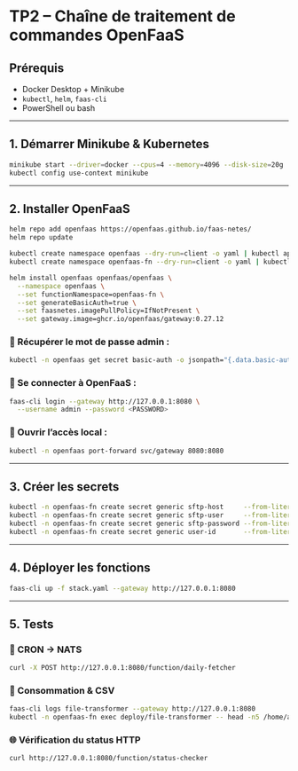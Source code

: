 # TP2 – Chaîne de traitement de commandes OpenFaaS

## Prérequis

- Docker Desktop + Minikube  
- `kubectl`, `helm`, `faas-cli`  
- PowerShell ou bash

---

## 1. Démarrer Minikube & Kubernetes

```bash
minikube start --driver=docker --cpus=4 --memory=4096 --disk-size=20g
kubectl config use-context minikube
```

---

## 2. Installer OpenFaaS

```bash
helm repo add openfaas https://openfaas.github.io/faas-netes/
helm repo update

kubectl create namespace openfaas --dry-run=client -o yaml | kubectl apply -f -
kubectl create namespace openfaas-fn --dry-run=client -o yaml | kubectl apply -f -

helm install openfaas openfaas/openfaas \
  --namespace openfaas \
  --set functionNamespace=openfaas-fn \
  --set generateBasicAuth=true \
  --set faasnetes.imagePullPolicy=IfNotPresent \
  --set gateway.image=ghcr.io/openfaas/gateway:0.27.12
```

### 🔐 Récupérer le mot de passe admin :

```bash
kubectl -n openfaas get secret basic-auth -o jsonpath="{.data.basic-auth-password}" | base64 -d
```

### 🔑 Se connecter à OpenFaaS :

```bash
faas-cli login --gateway http://127.0.0.1:8080 \
  --username admin --password <PASSWORD>
```

### 🚪 Ouvrir l’accès local :

```bash
kubectl -n openfaas port-forward svc/gateway 8080:8080
```

---

## 3. Créer les secrets

```bash
kubectl -n openfaas-fn create secret generic sftp-host     --from-literal=host="ftp.heab7543.odns.fr"
kubectl -n openfaas-fn create secret generic sftp-user     --from-literal=user="formation_openfaas@heab7543.odns.fr"
kubectl -n openfaas-fn create secret generic sftp-password --from-literal=pass="}{?Z]~Pxq!R9"
kubectl -n openfaas-fn create secret generic user-id       --from-literal=USER_ID="USX"
```

---

## 4. Déployer les fonctions

```bash
faas-cli up -f stack.yaml --gateway http://127.0.0.1:8080
```

---

## 5. Tests

### 🔁 CRON → NATS

```bash
curl -X POST http://127.0.0.1:8080/function/daily-fetcher
```

### 📄 Consommation & CSV

```bash
faas-cli logs file-transformer --gateway http://127.0.0.1:8080
kubectl -n openfaas-fn exec deploy/file-transformer -- head -n5 /home/app/function/output.csv
```

### 🌐 Vérification du status HTTP

```bash
curl http://127.0.0.1:8080/function/status-checker
```
